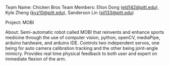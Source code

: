 Team Name: Chicken Bros
Team Members: Elton Dong (eld142@pitt.edu), Kyle Zheng (kyz10@pitt.edu), Sanderson Lin (sjl133@pitt.edu)

Project: MOBI 

About: Semi-automatic robot called MOBI that reinvents and enhance
sports medicine through the use of computer vision, python, openCV, mediaPipe, arduino hardware, and arduino IDE. 
Controls two independent servos, one being for auto camera calibration tracking and the other being joint-angle mimicry. 
Provides real time physical feedback to both user and expert on immediate flexion of the arm.
